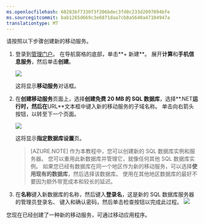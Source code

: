 ```yaml
---
ms.openlocfilehash: 60283bf7330f3f206bdec3fd0c233d2097094bfe
ms.sourcegitcommit: bab1265d669c3e6871daa7cb8a5640a47104947a
translationtype: MT
---
```


请按照以下步骤创建新的移动服务。

1.  登录到[管理门户](https://manage.windowsazure.com/)。 在导航窗格的底部，单击**+ 新建**。 展开**计算**和**手机信息服务**，然后单击**创建**。
    
    ![](./media/mobile-services-dotnet-backend-create-new-service/mobile-create.png)

    这将显示**移动服务**对话框。

2.  在**创建移动服务**页面上，选择**创建免费 20 MB 的 SQL 数据库**，选择**.NET**运行时，然后在**URL**文本框中键入新的移动服务的子域名称。 单击向右箭头按钮，以转至下一个页面。
    
    ![](./media/mobile-services-dotnet-backend-create-new-service/mobile-create-page1.png)

    这将显示**指定数据库设置**页。

    > [AZURE.NOTE] 作为本教程中，您可以创建新的 SQL 数据库实例和服务器。 您可以重用此新数据库并管理它，就像任何其他 SQL 数据库实例。 如果您已经有数据库在同一个地区作为新的移动服务，可以选择**使用现有的数据库**，然后选择该数据库。 使用在其他地区数据库的最好不要因为额外带宽成本和较长的延迟。

3.  在**名称**键入新数据库的名称，然后键入**登录名**，这是新的 SQL 数据库服务器的管理员登录名、 键入和确认密码，然后单击检查按钮以完成此过程。
    ![](./media/mobile-services-dotnet-backend-create-new-service/mobile-create-page2.png)

您现在已经创建了一种新的移动服务，可通过移动应用程序。
